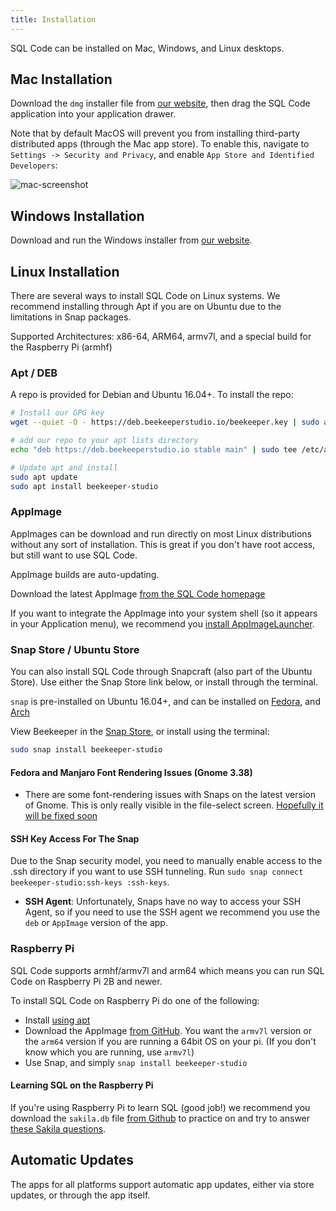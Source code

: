 ```yaml
---
title: Installation
---
```


SQL Code can be installed on Mac, Windows, and Linux desktops.


## Mac Installation

Download the `dmg` installer file from [our website](https://beekeeperstudio.io), then drag the SQL Code application into your application drawer.

Note that by default MacOS will prevent you from installing third-party distributed apps (through the Mac app store). To enable this, navigate to `Settings -> Security and Privacy`, and enable `App Store and Identified Developers`:

![mac-screenshot](../assets/img/mac-security.png)

## Windows Installation

Download and run the Windows installer from [our website](https://beekeeperstudio.io).

## Linux Installation

There are several ways to install SQL Code on Linux systems. We recommend installing through Apt if you are on Ubuntu due to the limitations in Snap packages.

Supported Architectures: x86-64, ARM64, armv7l, and a special build for the Raspberry Pi (armhf)

### Apt / DEB

A repo is provided for Debian and Ubuntu 16.04+. To install the repo:


```bash
# Install our GPG key
wget --quiet -O - https://deb.beekeeperstudio.io/beekeeper.key | sudo apt-key add -

# add our repo to your apt lists directory
echo "deb https://deb.beekeeperstudio.io stable main" | sudo tee /etc/apt/sources.list.d/beekeeper-studio-app.list

# Update apt and install
sudo apt update
sudo apt install beekeeper-studio

```

### AppImage

AppImages can be download and run directly on most Linux distributions without any sort of installation. This is great if you don't have root access, but still want to use SQL Code.

AppImage builds are auto-updating.

Download the latest AppImage [from the SQL Code homepage](https://www.beekeeperstudio.io/)

If you want to integrate the AppImage into your system shell (so it appears in your Application menu), we recommend you [install AppImageLauncher](https://github.com/TheAssassin/AppImageLauncher/releases/latest).

### Snap Store / Ubuntu Store

You can also install SQL Code through Snapcraft (also part of the Ubuntu Store). Use either the Snap Store link below, or install through the terminal.

`snap` is pre-installed on Ubuntu 16.04+, and can be installed on [Fedora](https://snapcraft.io/docs/installing-snap-on-fedora), and [Arch](https://snapcraft.io/docs/installing-snap-on-arch-linux)

View Beekeeper in the [Snap Store](https://snapcraft.io/beekeeper-studio), or install using the terminal:

```bash
sudo snap install beekeeper-studio
```

#### Fedora and Manjaro Font Rendering Issues (Gnome 3.38)
- There are some font-rendering issues with Snaps on the latest version of Gnome. This is only really visible in the file-select screen. [Hopefully it will be fixed soon](https://forum.snapcraft.io/t/snapped-app-not-loading-fonts-on-fedora-and-arch/12484/66)


#### SSH Key Access For The Snap
Due to the Snap security model, you need to manually enable access to the .ssh directory if you want to use SSH tunneling.
Run `sudo snap connect beekeeper-studio:ssh-keys :ssh-keys`.

- **SSH Agent**: Unfortunately, Snaps have no way to access your SSH Agent, so if you need to use the SSH agent we recommend you use the `deb` or `AppImage` version of the app.

### Raspberry Pi

SQL Code supports armhf/armv7l and arm64 which means you can run SQL Code on Raspberry Pi 2B and newer.

To install SQL Code on Raspberry Pi do one of the following:

- Install [using apt](#apt-deb)
- Download the AppImage [from GitHub](https://github.com/beekeeper-studio/beekeeper-studio/releases/latest). You want the `armv7l` version or the `arm64` version if you are running a 64bit OS on your pi. (If you don't know which you are running, use `armv7l`)
- Use Snap, and simply `snap install beekeeper-studio`


#### Learning SQL on the Raspberry Pi

If you're using Raspberry Pi to learn SQL (good job!) we recommend you download the `sakila.db` file [from Github](https://github.com/ivanceras/sakila/tree/master/sqlite-sakila-db) to practice on and try to answer [these Sakila questions](https://datamastery.gitlab.io/exercises/sakila-queries.html).

## Automatic Updates

The apps for all platforms support automatic app updates, either via store updates, or through the app itself.
